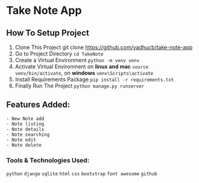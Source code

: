 # Take Note App
## How To Setup Project
1. Clone This Project git clone https://github.com/yadhucb/take-note-app <br/>
2. Go to Project Directory `cd TakeNote`<br/>
3. Create a Virtual Environment `python -m venv venv`<br/>
4. Activate Virtual Environment on **linux and mac** `source venv/bin/activate`, on **windows** `venv\Scripts\activate`<br/>
5. Install Requirements Package `pip install -r requirements.txt`<br/>
6. Finally Run The Project `python manage.py runserver`<br/>

## Features Added:

    - New Note add
    - Note listing
    - Note details
    - Note searching
    - Note edit
    - Note delete 
       
### Tools & Technologies Used:

`python` `django` `sqlite` `html` `css` `bootstrap` `font awesome` `github`
